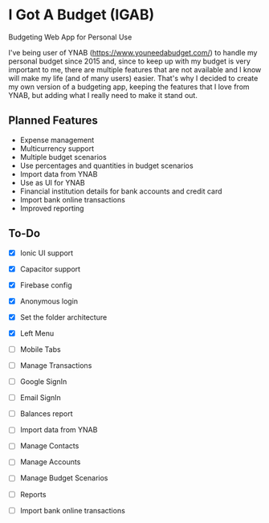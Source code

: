 # I Got A Budget (IGAB)
Budgeting Web App for Personal Use

I've being user of YNAB (https://www.youneedabudget.com/) to handle my personal budget since 2015 and, since to keep up with my budget is very important to me, there are multiple features that are not available and I know will make my life (and of many users) easier. That's why I decided to create my own version of a budgeting app, keeping the features that I love from YNAB, but adding what I really need to make it stand out.

## Planned Features
- Expense management
- Multicurrency support
- Multiple budget scenarios
- Use percentages and quantities in budget scenarios
- Import data from YNAB
- Use as UI for YNAB
- Financial institution details for bank accounts and credit card
- Import bank online transactions
- Improved reporting

## To-Do

- [x] Ionic UI support
- [x] Capacitor support
- [x] Firebase config
- [x] Anonymous login
- [x] Set the folder architecture
- [x] Left Menu 
- [ ] Mobile Tabs
- [ ] Manage Transactions
- [ ] Google SignIn
- [ ] Email SignIn
- [ ] Balances report
- [ ] Import data from YNAB
- [ ] Manage Contacts
- [ ] Manage Accounts
- [ ] Manage Budget Scenarios
- [ ] Reports
- [ ] Import bank online transactions

